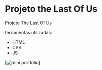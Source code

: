 # Projeto the Last Of Us

Projeto The Last Of Us

ferramentas utilizadas:
- HTML
- CSS
- JS

[<img src="./mini-portfolio.gif" alt="mini portfolio">]
